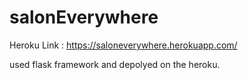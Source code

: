 # salonEverywhere


Heroku Link : https://saloneverywhere.herokuapp.com/


used flask framework and depolyed on the heroku. 
